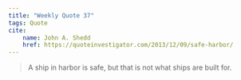 ```yaml
---
title: "Weekly Quote 37"
tags: Quote
cite:
    name: John A. Shedd
    href: https://quoteinvestigator.com/2013/12/09/safe-harbor/
---
```


> A ship in harbor is safe, but that is not what ships are built for.